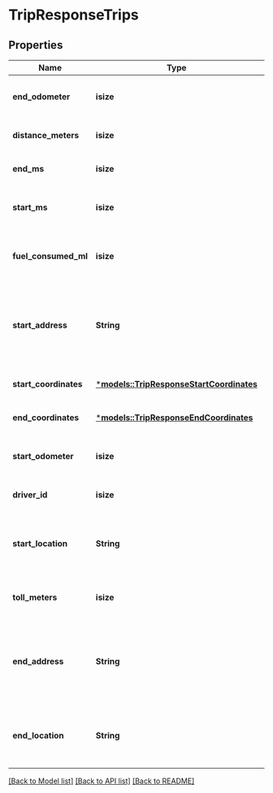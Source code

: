 # TripResponseTrips

## Properties
Name | Type | Description | Notes
------------ | ------------- | ------------- | -------------
**end_odometer** | **isize** | Odometer reading at the end of the trip. | [optional] [default to None]
**distance_meters** | **isize** | Length of the trip in meters. | [optional] [default to None]
**end_ms** | **isize** | End of the trip in UNIX milliseconds. | [optional] [default to None]
**start_ms** | **isize** | Beginning of the trip in UNIX milliseconds. | [optional] [default to None]
**fuel_consumed_ml** | **isize** | Amount in milliliters of fuel consumed on this trip. | [optional] [default to None]
**start_address** | **String** | Text representation of nearest identifiable location to the start (latitude, longitude) coordinates. | [optional] [default to None]
**start_coordinates** | [***models::TripResponseStartCoordinates**](TripResponse_startCoordinates.md) |  | [optional] [default to None]
**end_coordinates** | [***models::TripResponseEndCoordinates**](TripResponse_endCoordinates.md) |  | [optional] [default to None]
**start_odometer** | **isize** | Odometer reading at the beginning of the trip. | [optional] [default to None]
**driver_id** | **isize** | ID of the driver. | [optional] [default to None]
**start_location** | **String** | Geocoded street address of start (latitude, longitude) coordinates. | [optional] [default to None]
**toll_meters** | **isize** | Length in meters trip spent on toll roads. | [optional] [default to None]
**end_address** | **String** | Text representation of nearest identifiable location to the end (latitude, longitude) coordinates. | [optional] [default to None]
**end_location** | **String** | Geocoded street address of start (latitude, longitude) coordinates. | [optional] [default to None]

[[Back to Model list]](../README.md#documentation-for-models) [[Back to API list]](../README.md#documentation-for-api-endpoints) [[Back to README]](../README.md)


